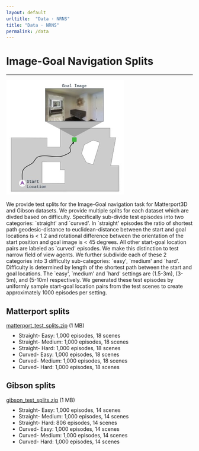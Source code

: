 ```yaml
---
layout: default
urltitle:  "Data · NRNS"
title: "Data · NRNS"
permalink: /data
---
```


<div class="row" style="margin-top:30px;">
  <div class="col-xs-12">
    <h1>Image-Goal Navigation Splits</h1>
  </div>
</div>

<hr>



<div class="row">
  <div id=content class="col-xs-12">
    <img src="static/img/nrns/image_goal_nav.jpg" alt="">
    <p>
      We provide test splits for the Image-Goal navigation task for Matterport3D and Gibson datasets. We provide multiple splits for each dataset which are divded based on difficulty. Specifically sub-divide test episodes into two categories: `straight' and `curved'. In `straight' episodes the ratio of shortest path geodesic-distance to euclidean-distance between the start and goal locations is < 1.2 and rotational difference between the orientation of the start position and goal image is < 45 degrees. All other start-goal location pairs are labeled as `curved' episodes. We make this distinction to test narrow field of view agents. We further subdivide each of these 2 categories into 3 difficulty sub-categories: `easy', `medium' and `hard'. Difficulty is determined by length of the shortest path between the start and goal locations. The `easy', `medium' and `hard' settings are (1.5-3m), (3-5m), and (5-10m) respectively. We generated these test episodes by uniformly sample start-goal location pairs from the test scenes to create approximately 1000 episodes per setting.  
    </p>
  </div>
</div>


<div class="row">
  <div class="col-xs-12">
    <h2>Matterport splits</h2>
  </div>
  <div class="col-xs-12">
    <a
      href="https://drive.google.com/file/d/1J7Qvc0yILSmGDLyzSJmYjJ5TFx1UWR8f/view?usp=sharing"
      onClick="ga('send', 'event', { eventCategory: 'download', eventAction: 'click', eventLabel: 'word_embedding', eventValue: 0});"
    >matterport_test_splits.zip</a> (1 MB)
  </div>
  <div class="col-xs-12">
    <ul style="margin:10px 10px 10px;"  class="col-xs-12">
      <li>Straight- Easy: 1,000 episodes, 18 scenes</li>
      <li>Straight- Medium: 1,000 episodes, 18 scenes</li>
      <li>Straight- Hard: 1,000 episodes, 18 scenes</li>
      <li>Curved- Easy: 1,000 episodes, 18 scenes</li>
      <li>Curved- Medium: 1,000 episodes, 18 scenes</li>
      <li>Curved- Hard: 1,000 episodes, 18 scenes</li>
   </ul>
  </div>
  <div class="col-xs-12">
    <h2>Gibson splits</h2>
  </div>
  <div class="col-xs-12">
    <a href="https://drive.google.com/file/d/1TCv2cOEqNRKI3bQbsvNbLS63_qKy8h_l/view?usp=sharing"
      onClick="ga('send', 'event', { eventCategory: 'download', eventAction: 'click', eventLabel: 'word_embedding', eventValue: 0});"
    >gibson_test_splits.zip</a> (1 MB)
  </div>
  <div class="col-xs-12">
    <ul style="margin:10px 10px 10px;"  class="col-xs-12">
      <li>Straight- Easy: 1,000 episodes, 14 scenes</li>
      <li>Straight- Medium: 1,000 episodes, 14 scenes</li>
      <li>Straight- Hard: 806 episodes, 14 scenes</li>
      <li>Curved- Easy: 1,000 episodes, 14 scenes</li>
      <li>Curved- Medium: 1,000 episodes, 14 scenes</li>
      <li>Curved- Hard: 1,000 episodes, 14 scenes</li>
   </ul>
  </div>
</div>
